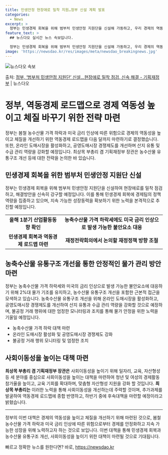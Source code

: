```yaml
---
title: 민생안정 현장애로 밀착 지원…정부 신설 계획 발표
categories:
  - News
excerpt: >
  정부는 민생경제 회복을 위해 범부처 민생안정 지원단을 신설해 가동하고, 우리 경제의 역동성을 높이고 체질 개…
feature_text: >
  ## 뉴스다오 실시간 뉴스 속보입니다.

  정부는 민생경제 회복을 위해 범부처 민생안정 지원단을 신설해 가동하고, 우리 경제의 역동성을 높이고 체질 개…
image: 'https://newsdao.kr/res/images/meta/newsdao_breakingnews.jpg'
---
```


![뉴스다오 속보](https://newsdao.kr/res/images/meta/newsdao_breakingnews.jpg)

<p>출처: <a href="https://newsdao.kr/3714" rel="dofollow">정부, ‘범부처 민생안정 지원단’ 신설…현장애로 밀착 점검, 신속 해결  - 기획재정부</a> | 뉴스다오</p>

<h1>정부, 역동경제 로드맵으로 경제 역동성 높이고 체질 바꾸기 위한 전략 마련</h1>
<p data-ke-size="size16">정부는 봄철 농수산물 가격 하락과 미국 금리 인상에 따른 위험으로 경제의 역동성을 높이고 체질을 개선하기 위한 역동경제 로드맵을 다음 달까지 마련하기로 결정했습니다. 또한, 온라인 도매시장을 활성화하고, 공영도매시장 경쟁제도를 개선하며 산지 유통 및 수급 관리 역량을 강화할 예정입니다. 최상목 부총리 겸 기획재정부 장관은 농수산물 유통구조 개선 등에 대한 전략을 논의한 바 있습니다.</p>
<h2 data-ke-size="size24">민생경제 회복을 위한 범부처 민생안정 지원단 신설</h2>
<p data-ke-size="size16">정부는 민생경제 회복을 위해 범부처 민생안정 지원단을 신설하여 현장애로를 밀착 점검하고, 해결방안을 신속히 강구할 예정입니다. 이를 통해 민생경제 회복에 경제팀의 정책역량을 집중하고 있으며, 지속 가능한 성장동력을 확보하기 위한 노력을 본격적으로 추진할 예정입니다.</p>

<table>
    <tr>
        <td style="text-align: center; height: 17px;"><b>올해 1분기 산업활동동향 확인</b></td>
        <td style="text-align: center; height: 17px;"><b>농축수산물 가격 하락세에도 미국 금리 인상으로 발생 가능한 불안요소 대응</b></td>
    </tr>
    <tr>
        <td style="text-align: center; height: 17px;"><b>민생경제 회복과 역동경제 로드맵 마련</b></td>
        <td style="text-align: center; height: 17px;"><b>재정전략회의에서 논의할 재정정책 방향 조절</b></td>
    </tr>
</table>

<h2 data-ke-size="size24">농축수산물 유통구조 개선을 통한 안정적인 물가 관리 방안 마련</h2>
<p data-ke-size="size16">정부는 농축수산물 가격 하락세와 미국의 금리 인상으로 발생 가능한 불안요소에 대응하기 위해 2%대 물가 기조를 유지하고, 농수산물 유통구조 개선을 포함한 근본적 접근을 모색하고 있습니다. 농축수산물 유통구조 개선을 위해 온라인 도매시장을 활성화하고, 공영도매시장 경쟁제도를 개선하여 산지 유통과 수급 관리 역량을 강화할 것으로 예정하며, 불공정 거래 행위에 대한 엄정한 모니터링과 조치를 통해 물가 안정을 위한 노력을 기울일 예정입니다.</p>

<ul>
    <li>농축수산물 가격 하락 대책 마련</li>
    <li>온라인 도매시장 활성화 및 공영도매시장 경쟁제도 강화</li>
    <li>불공정 거래 행위 모니터링 및 엄정한 조치</li>
</ul>

<h2 data-ke-size="size24">사회이동성을 높이는 대책 마련</h2>
<p data-ke-size="size16"><b>최상목 부총리 겸 기획재정부 장관은</b> 사회이동성을 높이기 위해 일자리, 교육, 자산형성 등 세 분야를 중심으로 사회이동성을 높이는 대책을 마련하여 청년 및 여성의 경제활동 참가율을 높이고, 교육 기회를 확대하며, 맞춤형 자산형성 지원을 강화 할 것입니다. <b>최상목 부총리는</b> 이러한 노력을 통해 사회이동성을 개선하는데 주력할 것이며, 추가과제를 발굴하여 역동경제 로드맵에 종합 반영하고, 하반기 중에 후속대책을 마련할 예정이라고 밝혔습니다.</p>

<hr>

<p data-ke-size="size16">정부의 이번 대책은 경제의 역동성을 높이고 체질을 개선하기 위해 마련된 것으로, 봄철 농수산물 가격 하락과 미국 금리 인상에 따른 위험으로부터 경제를 안정화하고 지속 가능한 성장을 위해 노력하고자 하는 것으로 보입니다. 이번 대책을 통해 민생경제 회복과 농수산물 유통구조 개선, 사회이동성을 높이기 위한 대책이 마련될 것으로 기대됩니다.</p> 

빠르고 정확한 뉴스를 원한다면? 바로, <a href="https://newsdao.kr" rel="dofollow">https://newsdao.kr</a>


